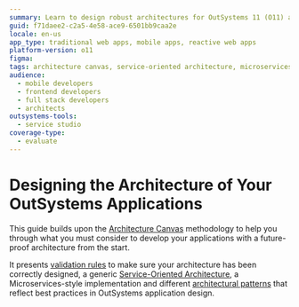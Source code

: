 ```yaml
---
summary: Learn to design robust architectures for OutSystems 11 (O11) applications using the Architecture Canvas methodology, validation rules, and best practices.
guid: f71daee2-c2a5-4e58-ace9-6501bb9caa2e
locale: en-us
app_type: traditional web apps, mobile apps, reactive web apps
platform-version: o11
figma:
tags: architecture canvas, service-oriented architecture, microservices, architectural patterns, best practices
audience:
  - mobile developers
  - frontend developers
  - full stack developers
  - architects
outsystems-tools:
  - service studio
coverage-type:
  - evaluate
---
```


# Designing the Architecture of Your OutSystems Applications

This guide builds upon the [Architecture Canvas](https://success.outsystems.com/Documentation/Best_Practices/Architecture/Designing_the_Architecture_of_Your_OutSystems_Applications/The_Architecture_Canvas) methodology to help you through what you must consider to develop your applications with a future-proof architecture from the start.

It presents [validation rules](https://success.outsystems.com/Documentation/Best_Practices/Architecture/Designing_the_Architecture_of_Your_OutSystems_Applications/Validating_your_application_architecture) to make sure your architecture has been correctly designed, a generic [Service-Oriented Architecture](https://success.outsystems.com/Documentation/Best_Practices/Architecture/Designing_the_Architecture_of_Your_OutSystems_Applications/Service-Oriented_Architectures_for_OutSystems_applications), a Microservices-style implementation and different [architectural patterns](https://success.outsystems.com/Documentation/Best_Practices/Architecture/Designing_the_Architecture_of_Your_OutSystems_Applications/Integration_Patterns_for_Core_Services_Abstraction) that reflect best practices in OutSystems application design.
